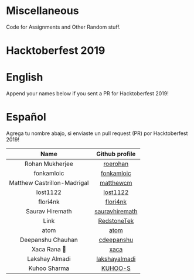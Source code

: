# Miscellaneous

Code for Assignments and Other Random stuff.

# Hacktoberfest 2019

# English

Append your names below if you sent a PR for Hacktoberfest 2019!

# Español

Agrega tu nombre abajo, si enviaste un pull request (PR) por Hacktoberfest 2019!


| Name | Github profile | 
|:----:|:--------------:|
| Rohan Mukherjee | [roerohan](https://github.com/roerohan) |
| fonkamloic | [fonkamloic](https://github.com/fonkamloic) |
| Matthew Castrillon-Madrigal | [matthewcm](https://github.com/matthewcm) |
| lost1122 | [lost1122](https://github.com/lost1122) | 
| flori4nk | [flori4nk](gitlab.com/flori4nk) |
| Saurav Hiremath | [sauravhiremath](https://github.com/sauravhiremath) |
| Link | [RedstoneTek](https://github.com/RedstoneTek) |
| atom | [atom](https://github.com/AtoMc) |
| Deepanshu Chauhan | [cdeepanshu](https://github.com/cdeepanshu) |
| Xaca Rana :frog:| [xaca](https://github.com/xaca) |
| Lakshay Almadi | [lakshayalmadi](https://github.com/lakshayalmadi) |
| Kuhoo Sharma | [KUHOO-S](https://github.com/KUHOO-S) |
